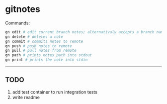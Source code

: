# gitnotes

Commands:

```bash
gn edit # edit current branch notes; alternativaly accepts a branch name
gn delete # deletes a note
gn commit # commits notes to remote
gn push # push notes to remote
gn pull # pull notes from remote
gn path # prints notes path into stdout
gn print # prints the note into stdin
```

---

## TODO

1. add test container to run integration tests
2. write readme

